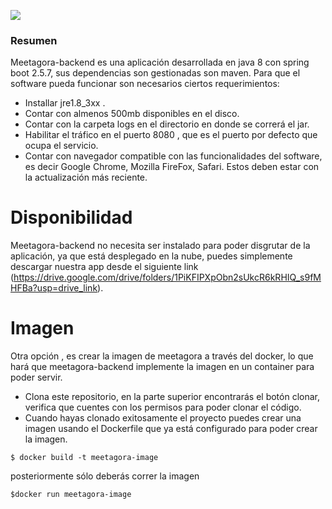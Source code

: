 ![](https://capstone-396701.uc.r.appspot.com//meetagora-services/gcp/images/meetagora-logo.png)

### Resumen
Meetagora-backend es una aplicación desarrollada en java 8 con spring boot 2.5.7, sus dependencias son gestionadas son maven.
Para que el software pueda funcionar son necesarios ciertos requerimientos:
- Installar jre1.8_3xx .
- Contar con almenos 500mb disponibles en el disco.
- Contar con la carpeta logs en el directorio en donde se correrá el jar.
- Habilitar el tráfico en el puerto 8080 , que es el puerto por defecto que ocupa el servicio.
- Contar con navegador compatible con las funcionalidades del software, es decir Google Chrome, Mozilla FireFox, Safari. Estos deben estar con la actualización más reciente.


# Disponibilidad
Meetagora-backend no necesita ser instalado para poder disgrutar de la aplicación, ya que está desplegado en la nube,
puedes simplemente descargar nuestra app desde el siguiente link (https://drive.google.com/drive/folders/1PiKFIPXpObn2sUkcR6kRHIQ_s9fMHFBa?usp=drive_link).


# Imagen
Otra opción , es crear la imagen de meetagora a través del docker, lo que hará que meetagora-backend implemente la imagen en un container para poder servir.
- Clona este repositorio, en la parte superior encontrarás el botón clonar, verifica que cuentes con los permisos para poder clonar el código.
- Cuando hayas clonado exitosamente el proyecto puedes crear una imagen usando el Dockerfile que ya está configurado para poder crear la imagen.

`$ docker build -t meetagora-image`

posteriormente sólo deberás correr la imagen

  `$docker run meetagora-image`
